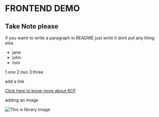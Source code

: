 # FRONTEND DEMO
## Take Note please
  
  if you wamt to write a paragraph in README just
  write it dont put any thing else.

  - jane
  - john
  - tom
  
  1.one
  2.two
  3.three

  add a link

  [Click here to know more about KCF](https://kanzucodefoundation.org)


  adding an image

  ![This is library image](https://tse1.mm.bing.net/th/id/OIP.y08WFlaae903sTzoVb3pwgHaEX?r=0&cb=thfvnext&rs=1&pid=ImgDetMain&o=7&rm=3)